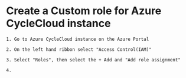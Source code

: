 # Create a Custom role for Azure CycleCloud instance

    1. Go to Azure CycleCloud instance on the Azure Portal 

    2. On the left hand ribbon select "Access Control(IAM)"

    3. Select "Roles", then select the + Add and "Add role assignment"

    4. 

